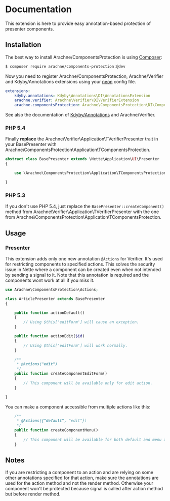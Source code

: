 # Documentation

This extension is here to provide easy annotation-based protection of presenter components.


## Installation

The best way to install Arachne/ComponentsProtection is using [Composer](http://getcomposer.org/):

```sh
$ composer require arachne/components-protection:@dev
```

Now you need to register Arachne/ComponentsProtection, Arachne/Verifier and Kdyby/Annotations extensions using your [neon](http://ne-on.org/) config file.

```yml
extensions:
	kdyby.annotations: Kdyby\Annotations\DI\AnnotationsExtension
	arachne.verifier: Arachne\Verifier\DI\VerifierExtension
	arachne.componentsProtection: Arachne\ComponentsProtection\DI\ComponentsProtectionExtension
```

See also the documentation of [Kdyby/Annotations](https://github.com/Kdyby/Annotations/blob/master/docs/en/index.md) and Arachne/Verifier.

### PHP 5.4

Finally **replace** the Arachne\Verifier\Application\TVerifierPresenter trait in your BasePresenter with Arachne\ComponentsProtection\Application\TComponentsProtection.

```php
abstract class BasePresenter extends \Nette\Application\UI\Presenter
{

	use \Arachne\ComponentsProtection\Application\TComponentsProtection;

}
```

### PHP 5.3

If you don't use PHP 5.4, just replace the `BasePresenter::createComponent()` method from Arachne\Verifier\Application\TVerifierPresenter with the one from Arachne\ComponentsProtection\Application\TComponentsProtection.


## Usage

### Presenter

This extension adds only one new annotation `@Actions` for Verifier. It's used for restricting components to specified actions. This solves the security issue in Nette where a component can be created even when not intended by sending a signal to it. Note that this annotation is required and the components wont work at all if you miss it.

```php
use Arachne\ComponentsProtection\Actions;

class ArticlePresenter extends BasePresenter
{

	public function actionDefault()
	{
		// Using $this['editForm'] will cause an exception.
	}

	public function actionEdit($id)
	{
		// Using $this['editForm'] will work normally.
	}

	/**
	 * @Actions("edit")
	 */
	public function createComponentEditForm()
	{
		// This component will be available only for edit action.
	}

}
```

You can make a component accessible from multiple actions like this:

```php
	/**
	 * @Actions({"default", "edit"})
	 */
	public function createComponentMenu()
	{
		// This component will be available for both default and menu actions.
	}
```


## Notes

If you are restricting a component to an action and are relying on some other annotations specified for that action, make sure the annotations are used for the action method and not the render method. Otherwise your component won't be protected because signal is called after action method but before render method.
